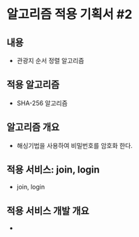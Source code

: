# 알고리즘 적용 기획서 #2

## 내용

- 관광지 순서 정렬 알고리즘

## 적용 알고리즘

- SHA-256 알고리즘

## 알고리즘 개요

- 해싱기법을 사용하여 비밀번호를 암호화 한다.

## 적용 서비스: join, login

- join, login

## 적용 서비스 개발 개요

-
